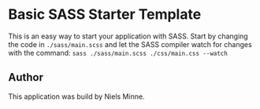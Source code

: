# Basic SASS Starter Template

This is an easy way to start your application with SASS. Start by changing the code in `./sass/main.scss` and let the SASS compiler watch for changes with the command: `sass ./sass/main.scss ./css/main.css --watch`

## Author

This application was build by Niels Minne.
